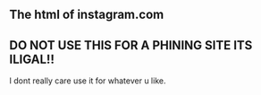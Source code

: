 ## The html of instagram.com


## DO NOT USE THIS FOR A PHINING SITE ITS ILIGAL!!
I dont really care use it for whatever u like.


